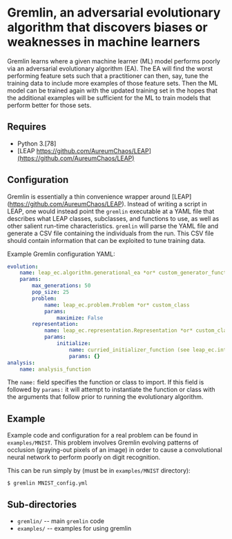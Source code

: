 # Gremlin, an adversarial evolutionary algorithm that discovers biases or weaknesses in machine learners

Gremlin learns where a given machine learner (ML) model performs poorly via an
adversarial evolutionary algorithm (EA).  The EA will find the worst 
performing feature sets such that a practitioner can then, say, tune the 
training data to include more examples of those feature sets.  Then the ML
model can be trained again with the updated training set in the hopes that 
the additional examples will be sufficient for the ML to train models that 
perform better for those sets.

## Requires
* Python 3.[78]
* [LEAP https://github.com/AureumChaos/LEAP](https://github.com/AureumChaos/LEAP)


## Configuration
Gremlin is essentially a thin convenience wrapper around [LEAP]
(https://github.com/AureumChaos/LEAP).  Instead of writing a script in LEAP, 
one would instead point the `gremlin` executable at a YAML file that describes 
what LEAP classes, subclasses, and functions to use, as well as other salient 
run-time characteristics. `gremlin` will parse the YAML file and generate a 
CSV file containing the individuals from the run.  This CSV file should 
contain information that can be exploited to tune training data.

Example Gremlin configuration YAML:

```yaml
evolution:
    name: leap_ec.algorithm.generational_ea *or* custom_generator_function
    params:
        max_generations: 50
        pop_size: 25
        problem:
            name: leap_ec.problem.Problem *or* custom_class
            params:
                maximize: False
        representation:
            name: leap_ec.representation.Representation *or* custom_class
            params:
                initialize:
                    name: curried_initializer_function (see leap_ec.int_rep.create_int_vector)
                    params: {}
analysis:
    name: analysis_function
```

The `name:` field specifies the function or class to import. If this field is followed
by `params:` it will attempt to instantiate the function or class with the arguments that
follow prior to running the evolutionary algorithm.

## Example
Example code and configuration for a real problem can be found in `examples/MNIST`.
This problem involves Gremlin evolving patterns of occlusion (graying-out pixels of an
image) in order to cause a convolutional neural network to perform poorly on digit
recognition.

This can be run simply by (must be in `examples/MNIST` directory):

```
$ gremlin MNIST_config.yml
```

## Sub-directories
* `gremlin/` -- main `gremlin` code
* `examples/` -- examples for using gremlin
